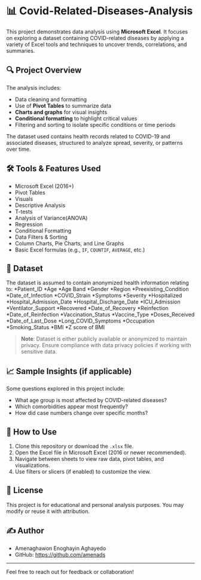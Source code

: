 # 📊 Covid-Related-Diseases-Analysis

This project demonstrates data analysis using **Microsoft Excel**. It focuses on exploring a dataset containing COVID-related diseases by applying a variety of Excel tools and techniques to uncover trends, correlations, and summaries.

## 🔍 Project Overview

The analysis includes:

- Data cleaning and formatting
- Use of **Pivot Tables** to summarize data
- **Charts and graphs** for visual insights
- **Conditional formatting** to highlight critical values
- Filtering and sorting to isolate specific conditions or time periods

The dataset used contains health records related to COVID-19 and associated diseases, structured to analyze spread, severity, or patterns over time.

## 🛠 Tools & Features Used

- Microsoft Excel (2016+)
- Pivot Tables
- Visuals
- Descriptive Analysis
- T-tests
- Analysis of Variance(ANOVA)
- Regression
- Conditional Formatting
- Data Filters & Sorting
- Column Charts, Pie Charts, and Line Graphs
- Basic Excel formulas (e.g., `IF`, `COUNTIF`, `AVERAGE`, etc.)

## 📁 Dataset

The dataset is assumed to contain anonymized health information relating to:
*Patient_ID	*Age	*Age Band	*Gender	*Region	*Preexisting_Condition	*Date_of_Infection	*COVID_Strain	*Symptoms	*Severity	*Hospitalized	*Hospital_Admission_Date	*Hospital_Discharge_Date	*ICU_Admission	*Ventilator_Support	*Recovered	*Date_of_Recovery	*Reinfection	*Date_of_Reinfection	*Vaccination_Status	*Vaccine_Type	*Doses_Received	*Date_of_Last_Dose	*Long_COVID_Symptoms	*Occupation	*Smoking_Status	*BMI	*Z score of BMI	

> **Note**: Dataset is either publicly available or anonymized to maintain privacy. Ensure compliance with data privacy policies if working with sensitive data.

## 📈 Sample Insights (if applicable)

Some questions explored in this project include:
- What age group is most affected by COVID-related diseases?
- Which comorbidities appear most frequently?
- How did case numbers change over specific months?

## 📌 How to Use

1. Clone this repository or download the `.xlsx` file.
2. Open the Excel file in Microsoft Excel (2016 or newer recommended).
3. Navigate between sheets to view raw data, pivot tables, and visualizations.
4. Use filters or slicers (if enabled) to customize the view.

## 📜 License

This project is for educational and personal analysis purposes. You may modify or reuse it with attribution.

## ✍️ Author

- Amenaghawon Enoghayin Aghayedo
- GitHub: https://github.com/amenads

---

Feel free to reach out for feedback or collaboration!
